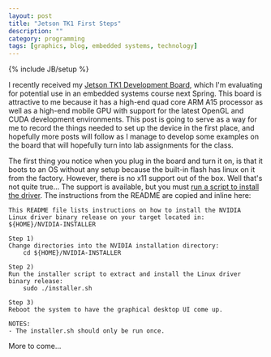 ```yaml
---
layout: post
title: "Jetson TK1 First Steps"
description: ""
category: programming
tags: [graphics, blog, embedded systems, technology]
---
```

{% include JB/setup %}

I recently received my [Jetson TK1 Development
Board](https://developer.nvidia.com/jetson-tk1), which I'm evaluating
for potential use in an embedded systems course next Spring. 
This board is attractive to me because it has a high-end quad core ARM
A15 processor as well as a high-end mobile GPU with support for the
latest OpenGL and CUDA development environments.
This post is going to serve as a way for me to record the things
needed to set up the device in the first place, and hopefully more
posts will follow as I manage to develop some examples on the board
that will hopefully turn into lab assignments for the class.

The first thing you notice when you plug in the board and turn it on,
is that it boots to an OS without any setup because the built-in flash
has linux on it from the factory.
However, there is no x11 support out of the box.
Well that's not quite true... 
The support is available, but you must [run a script to install the
driver](http://developer.download.nvidia.com/embedded/jetson/TK1/README.txt).
The instructions from the README are copied and inline here:

```
This README file lists instructions on how to install the NVIDIA
Linux driver binary release on your target located in:
${HOME}/NVIDIA-INSTALLER

Step 1)
Change directories into the NVIDIA installation directory:
    cd ${HOME}/NVIDIA-INSTALLER

Step 2)
Run the installer script to extract and install the Linux driver
binary release:
    sudo ./installer.sh

Step 3)
Reboot the system to have the graphical desktop UI come up.

NOTES:
- The installer.sh should only be run once.
```

More to come...
